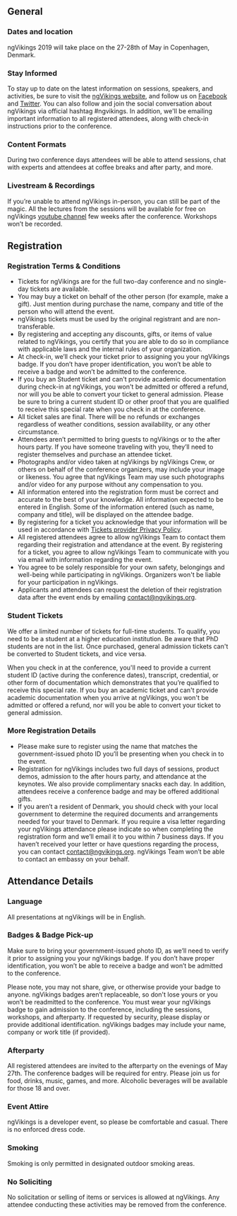 ## General

### Dates and location

ngVikings 2019 will take place on the 27-28th of May in Copenhagen, Denmark.

### Stay Informed

To stay up to date on the latest information on sessions, speakers, and activities, be sure to visit the [ngVikings website](https://ngvikings.org/), and follow us on [Facebook](https://www.facebook.com/ngVikingsConf) and [Twitter](https://twitter.com/ngVikingsConf). You can also follow and join the social conversation about ngVikings via official hashtag #ngvikings. In addition, we'll be emailing important information to all registered attendees, along with check-in instructions prior to the conference.

### Content Formats

During two conference days attendees will be able to attend sessions, chat with experts and attendees at coffee breaks and after party, and more.

### Livestream & Recordings

If you’re unable to attend ngVikings in-person, you can still be part of the magic. All the lectures from the sessions will be available for free on ngVikings [youtube channel](https://www.youtube.com/ngVikingsConf) few weeks after the conference. Workshops won’t be recorded.

  
## Registration

### Registration Terms & Conditions

- Tickets for ngVikings are for the full two-day conference and no single-day tickets are available. 
- You may buy a ticket on behalf of the other person (for example, make a gift). Just mention during purchase the name, company and title of the person who will attend the event. 
- ngVikings tickets must be used by the original registrant and are non-transferable. 
- By registering and accepting any discounts, gifts, or items of value related to ngVikings, you certify that you are able to do so in compliance with applicable laws and the internal rules of your organization. 
- At check-in, we’ll check your ticket prior to assigning you your ngVikings badge. If you don’t have proper identification, you won’t be able to receive a badge and won’t be admitted to the conference. 
- If you buy an Student ticket and can't provide academic documentation during check-in at ngVikings, you won't be admitted or offered a refund, nor will you be able to convert your ticket to general admission. Please be sure to bring a current student ID or other proof that you are qualified to receive this special rate when you check in at the conference. 
- All ticket sales are final. There will be no refunds or exchanges regardless of weather conditions, session availability, or any other circumstance. 
- Attendees aren’t permitted to bring guests to ngVikings or to the after hours party. If you have someone traveling with you, they’ll need to register themselves and purchase an attendee ticket. 
- Photographs and/or video taken at ngVikings by ngVikings Crew, or others on behalf of the conference organizers, may include your image or likeness. You agree that ngVikings Team may use such photographs and/or video for any purpose without any compensation to you. 
- All information entered into the registration form must be correct and accurate to the best of your knowledge. All information expected to be entered in English. Some of the information entered (such as name, company and title), will be displayed on the attendee badge. 
- By registering for a ticket you acknowledge that your information will be used in accordance with [Tickets provider Privacy Policy](https://ti.to/privacy?account_id=ngvikings&event_id=2019). 
- All registered attendees agree to allow ngVikings Team to contact them regarding their registration and attendance at the event. By registering for a ticket, you agree to allow ngVikings Team to communicate with you via email with information regarding the event. 
- You agree to be solely responsible for your own safety, belongings and well-being while participating in ngVikings. Organizers won't be liable for your participation in ngVikings. 
- Applicants and attendees can request the deletion of their registration data after the event ends by emailing [contact@ngvikings.org](mailto:contact@ngvikings.org). 

### Student Tickets

We offer a limited number of tickets for full-time students. To qualify, you need to be a student at a higher education institution. Be aware that PhD students are not in the list. Once purchased, general admission tickets can't be converted to Student tickets, and vice versa.

When you check in at the conference, you'll need to provide a current student ID (active during the conference dates), transcript, credential, or other form of documentation which demonstrates that you’re qualified to receive this special rate. If you buy an academic ticket and can't provide academic documentation when you arrive at ngVikings, you won't be admitted or offered a refund, nor will you be able to convert your ticket to general admission.

### More Registration Details

- Please make sure to register using the name that matches the government-issued photo ID you’ll be presenting when you check in to the event. 
- Registration for ngVikings includes two full days of sessions, product demos, admission to the after hours party, and attendance at the keynotes. We also provide complimentary snacks each day. In addition, attendees receive a conference badge and may be offered additional gifts.  
- If you aren’t a resident of Denmark, you should check with your local government to determine the required documents and arrangements needed for your travel to Denmark. If you require a visa letter regarding your ngVikings attendance please indicate so when completing the registration form and we’ll email it to you within 7 business days. If you haven’t received your letter or have questions regarding the process, you can contact [contact@ngvikings.org](mailto:contact@ngvikings.org). ngVikings Team won’t be able to contact an embassy on your behalf. 
  

## Attendance Details

### Language

All presentations at ngVikings will be in English.
  

### Badges & Badge Pick-up

Make sure to bring your government-issued photo ID, as we’ll need to verify it prior to assigning you your ngVikings badge. If you don’t have proper identification, you won’t be able to receive a badge and won’t be admitted to the conference.

Please note, you may not share, give, or otherwise provide your badge to anyone. ngVikings badges aren’t replaceable, so don't lose yours or you won’t be readmitted to the conference. You must wear your ngVikings badge to gain admission to the conference, including the sessions, workshops, and afterparty. If requested by security, please display or provide additional identification. ngVikings badges may include your name, company or work title (if provided).

  

### Afterparty

All registered attendees are invited to the afterparty on the evenings of May 27th. The conference badges will be required for entry. Please join us for food, drinks, music, games, and more. Alcoholic beverages will be available for those 18 and over.

  

### Event Attire

ngVikings is a developer event, so please be comfortable and casual. There is no enforced dress code.


### Smoking

Smoking is only permitted in designated outdoor smoking areas.

### No Soliciting

No solicitation or selling of items or services is allowed at ngVikings. Any attendee conducting these activities may be removed from the conference.
